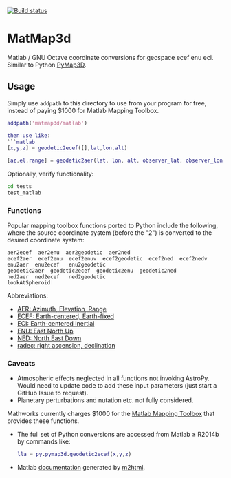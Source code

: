[![Build status](https://ci.appveyor.com/api/projects/status/g4p79576p0j7h2d9?svg=true)](https://ci.appveyor.com/project/scivision/matmap3d)

# MatMap3d

Matlab / GNU Octave coordinate conversions for geospace ecef enu eci.
Similar to Python [PyMap3D](https://github.com/scivision/pymap3d).


## Usage

Simply use `addpath` to this directory to use from your program for free, instead of paying $1000 for Matlab Mapping Toolbox.

```matlab
addpath('matmap3d/matlab')

then use like:
```matlab
[x,y,z] = geodetic2ecef([],lat,lon,alt)

[az,el,range] = geodetic2aer(lat, lon, alt, observer_lat, observer_lon, observer_alt)
```

Optionally, verify functionality:
```sh
cd tests
test_matlab
```

### Functions

Popular mapping toolbox functions ported to Python include the
following, where the source coordinate system (before the "2") is
converted to the desired coordinate system:

    aer2ecef  aer2enu  aer2geodetic  aer2ned
    ecef2aer  ecef2enu  ecef2enuv  ecef2geodetic  ecef2ned  ecef2nedv
    enu2aer  enu2ecef   enu2geodetic
    geodetic2aer  geodetic2ecef  geodetic2enu  geodetic2ned
    ned2aer  ned2ecef   ned2geodetic
    lookAtSpheroid

Abbreviations:

-   [AER: Azimuth, Elevation, Range](https://en.wikipedia.org/wiki/Spherical_coordinate_system)
-   [ECEF: Earth-centered, Earth-fixed](https://en.wikipedia.org/wiki/ECEF)
-   [ECI: Earth-centered Inertial](https://en.wikipedia.org/wiki/Earth-centered_inertial)
-   [ENU: East North Up](https://en.wikipedia.org/wiki/Axes_conventions#Ground_reference_frames:_ENU_and_NED)
-   [NED: North East Down](https://en.wikipedia.org/wiki/North_east_down)
-   [radec: right ascension, declination](https://en.wikipedia.org/wiki/Right_ascension)

### Caveats

* Atmospheric effects neglected in all functions not invoking AstroPy.
  Would need to update code to add these input parameters (just start a GitHub Issue to request).
* Planetary perturbations and nutation etc. not fully considered.


Mathworks currently charges $1000 for the
[Matlab Mapping Toolbox](https://www.mathworks.com/products/mapping.html)
that provides these functions.

* The full set of Python conversions are accessed from Matlab &ge; R2014b by commands like:
  ```matlab
  lla = py.pymap3d.geodetic2ecef(x,y,z)
  ```
* Matlab 
  [documentation](https://www.scivision.co/pymap3d) 
  generated by 
  [m2html](https://www.artefact.tk/software/matlab/m2html/).

